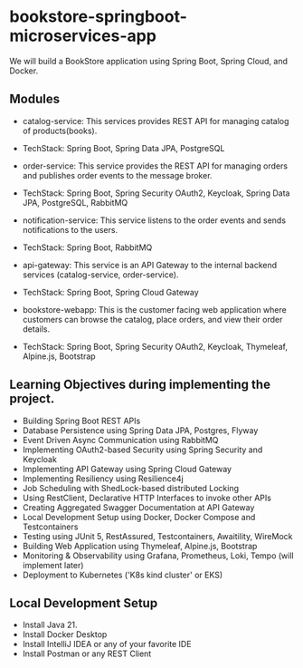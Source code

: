 # bookstore-springboot-microservices-app
We will build a BookStore application using Spring Boot, Spring Cloud, and Docker.

## Modules
- catalog-service: This services provides REST API for managing catalog of products(books).

- TechStack: Spring Boot, Spring Data JPA, PostgreSQL

- order-service: This service provides the REST API for managing orders and publishes order events to the message broker.

- TechStack: Spring Boot, Spring Security OAuth2, Keycloak, Spring Data JPA, PostgreSQL, RabbitMQ

- notification-service: This service listens to the order events and sends notifications to the users.

- TechStack: Spring Boot, RabbitMQ

- api-gateway: This service is an API Gateway to the internal backend services (catalog-service, order-service).

- TechStack: Spring Boot, Spring Cloud Gateway

- bookstore-webapp: This is the customer facing web application where customers can browse the catalog, place orders, and view their order details.

- TechStack: Spring Boot, Spring Security OAuth2, Keycloak, Thymeleaf, Alpine.js, Bootstrap

## Learning Objectives during implementing the project.
- Building Spring Boot REST APIs
- Database Persistence using Spring Data JPA, Postgres, Flyway
- Event Driven Async Communication using RabbitMQ
- Implementing OAuth2-based Security using Spring Security and Keycloak
- Implementing API Gateway using Spring Cloud Gateway
- Implementing Resiliency using Resilience4j
- Job Scheduling with ShedLock-based distributed Locking
- Using RestClient, Declarative HTTP Interfaces to invoke other APIs
- Creating Aggregated Swagger Documentation at API Gateway
- Local Development Setup using Docker, Docker Compose and Testcontainers
- Testing using JUnit 5, RestAssured, Testcontainers, Awaitility, WireMock
- Building Web Application using Thymeleaf, Alpine.js, Bootstrap
- Monitoring & Observability using Grafana, Prometheus, Loki, Tempo (will implement later)
- Deployment to Kubernetes ('K8s kind cluster' or EKS)

## Local Development Setup
- Install Java 21.
- Install Docker Desktop
- Install IntelliJ IDEA or any of your favorite IDE
- Install Postman or any REST Client